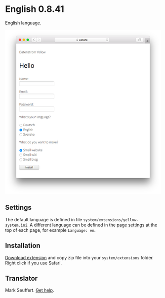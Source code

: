 # English 0.8.41

English language.

<p align="center"><img src="english-screenshot.png?raw=true" alt="Screenshot"></p>

## Settings

The default language is defined in file `system/extensions/yellow-system.ini`. A different language can be defined in the [page settings](https://github.com/annaesvensson/yellow-core#settings-page) at the top of each page, for example `Language: en`.

## Installation

[Download extension](https://github.com/datenstrom/yellow-extensions/raw/main/downloads/english.zip) and copy zip file into your `system/extensions` folder. Right click if you use Safari.

## Translator

Mark Seuffert. [Get help](https://datenstrom.se/yellow/help/).
